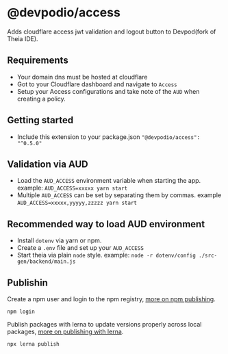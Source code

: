 # @devpodio/access
Adds cloudflare access jwt validation and logout button to Devpod(fork of Theia IDE).

## Requirements

- Your domain dns must be hosted at cloudflare
- Got to your Cloudflare dashboard and navigate to `Access`
- Setup your Access configurations and take note of the `AUD` when creating a policy.

## Getting started

- Include this extension to your package.json `"@devpodio/access": "^0.5.0"`

## Validation via AUD

- Load the `AUD_ACCESS` environment variable when starting the app. example: `AUD_ACCESS=xxxxx yarn start`
- Multiple `AUD_ACCESS` can be set by separating them by commas. example `AUD_ACCESS=xxxxx,yyyyy,zzzzz yarn start`

## Recommended way to load AUD environment

- Install `dotenv` via yarn or npm. 
- Create a `.env` file and set up your `AUD_ACCESS`
- Start theia via plain `node` style. example: `node -r dotenv/config ./src-gen/backend/main.js`

## Publishin

Create a npm user and login to the npm registry, [more on npm publishing](https://docs.npmjs.com/getting-started/publishing-npm-packages).

    npm login

Publish packages with lerna to update versions properly across local packages, [more on publishing with lerna](https://github.com/lerna/lerna#publish).

    npx lerna publish
